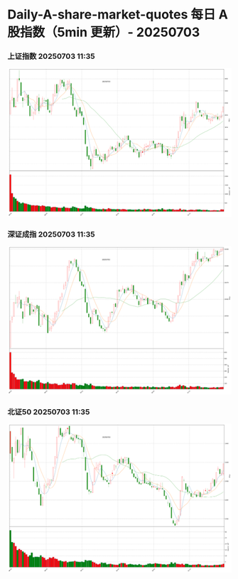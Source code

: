 
# Daily-A-share-market-quotes 每日 A 股指数（5min 更新）- 20250703

### 上证指数 20250703 11:35
![](./fig/2025/7/20250703-sh000001.png)

### 深证成指 20250703 11:35
![](./fig/2025/7/20250703-sz399001.png)

### 北证50 20250703 11:35
![](./fig/2025/7/20250703-bj899050.png)
